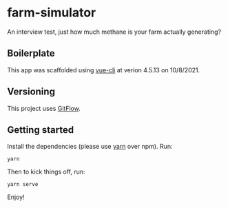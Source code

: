 # farm-simulator
An interview test, just how much methane is your farm actually generating?

## Boilerplate

This app was scaffolded using [vue-cli](https://cli.vuejs.org/) at verion 4.5.13 on 10/8/2021.

## Versioning

This project uses [GitFlow](https://datasift.github.io/gitflow/IntroducingGitFlow.html).

## Getting started

Install the dependencies (please use [yarn](https://yarnpkg.com/lang/en/docs/install) over npm). Run:

```
yarn
```

Then to kick things off, run:

```
yarn serve
```

Enjoy!
